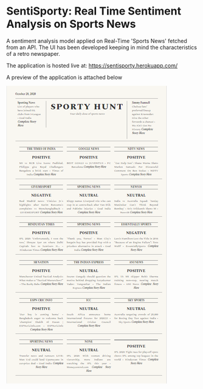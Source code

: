 # SentiSporty: Real Time Sentiment Analysis on Sports News
A sentiment analysis model applied on Real-Time 'Sports News' fetched from an API. The UI has been developed keeping in mind the characteristics of a retro newspaper.

The application is hosted live at: https://sentisporty.herokuapp.com/

A preview of the application is attached below

![](https://github.com/Anubhav9/SentiSporty/blob/main/st.PNG)
